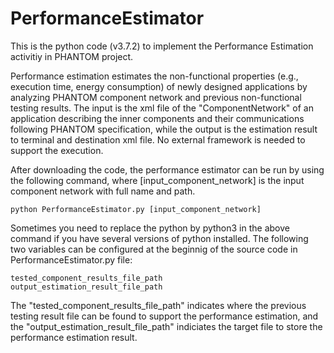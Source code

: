 # PerformanceEstimator
This is the python code (v3.7.2) to implement the Performance Estimation activitiy in PHANTOM project. 

Performance estimation estimates the non-functional properties (e.g., execution time, energy consumption) of newly designed applications by analyzing PHANTOM component network and previous non-functional testing results.
The input is the xml file of the "ComponentNetwork" of an application describing the inner components and their communications following PHANTOM specification, while the output is the estimation result to terminal and destination xml file. No external framework is needed to support the execution.

After downloading the code, the performance estimator can be run by using the following command, where [input_component_network] is the input component network with full name and path.

	python PerformanceEstimator.py [input_component_network]

	
Sometimes you need to replace the python by python3 in the above command if you have several versions of python installed. 
The following two variables can be configured at the beginnig of the source code in PerformanceEstimator.py file:
	
	tested_component_results_file_path
	output_estimation_result_file_path
The "tested_component_results_file_path" indicates where the previous testing result file can be found to support the performance estimation, and the "output_estimation_result_file_path" indiciates the target file to store the performance estimation result. 

	
	
